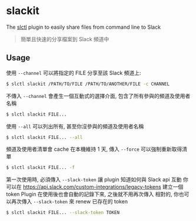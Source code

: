 # slackit

The [slctl](https://github.com/softleader/slctl) plugin to easily share files from command line to Slack

> 簡單且快速的分享檔案到 Slack 頻道中

## Usage

使用 `--channel` 可以將指定的 FILE 分享至該 Slack 頻道上:

```sh
$ slctl slackit /PATH/TO/FILE /PATH/TO/ANOTHER/FILE -c CHANNEL
```

不傳入 `--channel` 會產生一個互動式的選擇介面, 包含了所有參與的頻道及使用者名稱

```sh
$ slctl slackit FILE...
```

使用 `--all` 可以列出所有, 甚至你沒參與的頻道及使用者名稱

```sh
$ slctl slackit FILE... --all
```

頻道及使用者清單會 cache 在本機維持 1 天, 傳入 `--force` 可以強制重新取得清單

```sh
$ slctl slackit FILE... -f
```

第一次使用時, 必須傳入 `--slack-token` 讓 plugin 知道如何與 Slack api 互動
你可以在 https://api.slack.com/custom-integrations/legacy-tokens 建立一個 token
Plugin 在使用後也會自動的記錄下來, 之後就不用再次傳入
相對的, 你也可以再次傳入 `--slack-token` 來 renew 已存在的 token

```sh
$ slctl slackit FILE... --slack-token TOKEN
```
